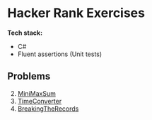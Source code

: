 # Hacker Rank Exercises

**Tech stack:** 
- C#
- Fluent assertions (Unit tests)

## Problems
2. [MiniMaxSum](/2MiniMaxSum/README.md)
3. [TimeConverter](/3TimeConversion/README.md)
4. [BreakingTheRecords](/4BreakingTheRecords/README.md)